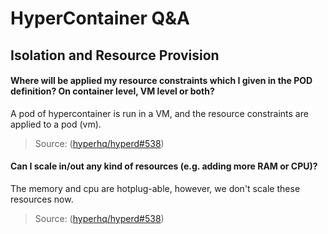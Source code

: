 # HyperContainer Q&A

## Isolation and Resource Provision

#### Where will be applied my resource constraints which I given in the POD definition? On container level, VM level or both?

A pod of hypercontainer is run in a VM, and the resource constraints are applied to a pod (vm).

> Source: ([hyperhq/hyperd#538][hyperhq/hyperd#538])

#### Can I scale in/out any kind of resources (e.g. adding more RAM or CPU)?

The memory and cpu are hotplug-able, however, we don't scale these resources now.

> Source: ([hyperhq/hyperd#538][hyperhq/hyperd#538])

[hyperhq/hyperd#538]:https://github.com/hyperhq/hyperd/issues/538
